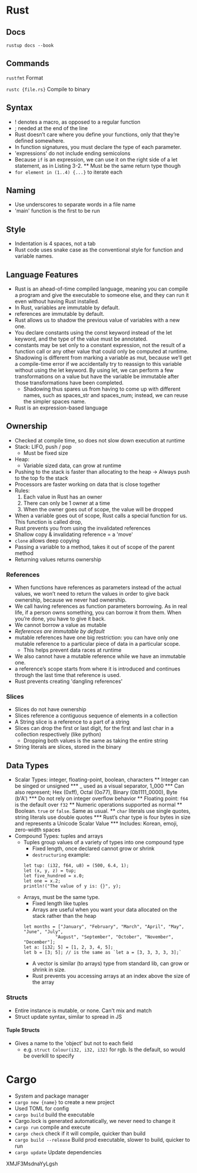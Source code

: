 # Rust

## Docs 

`rustup docs --book`

## Commands

`rustfmt` Format

`rustc {file.rs}` Compile to binary

## Syntax 

* ! denotes a macro, as opposed to a regular function
* ; needed at the end of the line
* Rust doesn’t care where you define your functions, only that they’re defined somewhere.
* In function signatures, you must declare the type of each parameter.
* 'expressions' do not include ending semicolons
* Because `if` is an expression, we can use it on the right side of a let statement, as in Listing 3-2.
** Must be the same return type though
* `for element in (1..4) {...}` to iterate each

## Naming

* Use underscores to separate words in a file name
* 'main' function is the first to be run

## Style

* Indentation is 4 spaces, not a tab
* Rust code uses snake case as the conventional style for function and variable names. 

## Language Features

* Rust is an ahead-of-time compiled language, meaning you can compile a program and give the executable to someone else, and they can run it even without having Rust installed.
* In Rust, variables are immutable by default.
* references are immutable by default.
* Rust allows us to shadow the previous value of variables with a new one.
* You declare constants using the const keyword instead of the let keyword, and the type of the value must be annotated. 
* constants may be set only to a constant expression, not the result of a function call or any other value that could only be computed at runtime.
* Shadowing is different from marking a variable as mut, because we’ll get a compile-time error if we accidentally try to reassign to this variable without using the let keyword. By using let, we can perform a few transformations on a value but have the variable be immutable after those transformations have been completed.
    * Shadowing thus spares us from having to come up with different names, such as spaces_str and spaces_num; instead, we can reuse the simpler spaces name. 
* Rust is an expression-based language

## Ownership

* Checked at compile time, so does not slow down execution at runtime
* Stack: LIFO, push / pop
    * Must be fixed size
* Heap:
    * Variable sized data, can grow at runtime
* Pushing to the stack is faster than allocating to the heap -> Always push to the top fo the stack
* Processors are faster working on data that is close together
* Rules:
    1. Each value in Rust has an owner
    2. There can only be 1 owner at a time
    3. When the owner goes out of scope, the value will be dropped
* When a variable goes out of scope, Rust calls a special function for us. This function is called drop,
*  Rust prevents you from using the invalidated references
* Shallow copy & invalidating reference = a 'move'
* `clone` allows deep copying
* Passing a variable to a method, takes it out of scope of the parent method
* Returning values returns ownership

### References 

* When functions have references as parameters instead of the actual values, we won’t need to return the values in order to give back ownership, because we never had ownership.
* We call having references as function parameters borrowing. As in real life, if a person owns something, you can borrow it from them. When you’re done, you have to give it back.
* We cannot borrow a value as mutable
* *References are immutable by default*
* mutable references have one big restriction: you can have only one mutable reference to a particular piece of data in a particular scope.
    * This helps prevent data races at runtime
*  We also cannot have a mutable reference while we have an immutable one.
* a reference’s scope starts from where it is introduced and continues through the last time that reference is used.
* Rust prevents creating 'dangling references'

### Slices

* Slices do not have ownership
* Slices reference a contiguous sequence of elements in a collection
* A String slice is a reference to a part of a string
* Slices can drop the first or last digit, for the first and last char in a collection respectively (like python)
    * Dropping both values is the same as taking the entire string
* String literals are slices, stored in the binary

## Data Types

* Scalar Types: integer, floating-point, boolean, characters
** Integer can be singed or unsigned
*** _ used as a visual separator, 1_000
*** Can also represent; Hex (0xff), Octal (0o77), Binary (0b1111_0000), Byte (b'A')
*** Do not rely on integer overflow behavior
** Floating point: `f64` is the default over `f32`
** Numeric operations supported as normal
** Boolean. `true` or `false`. Same as usual. 
** `char` literals use single quotes, string literals use double quotes
*** Rust’s char type is four bytes in size and represents a Unicode Scalar Value
*** Includes: Korean, emoji, zero-width spaces
* Compound Types: tuples and arrays
    * Tuples group values of a variety of types into one compound type
        * Fixed length, once declared cannot grow or shrink
        * `destructuring` example: 
        ```
        let tup: (i32, f64, u8) = (500, 6.4, 1);
        let (x, y, z) = tup;
        let five_hundred = x.0;
        let one = x.2;
        println!("The value of y is: {}", y);
        ```
    * Arrays, must be the same type.
        * Fixed length like tuples
        * Arrays are useful when you want your data allocated on the stack rather than the heap 
        ```
        let months = ["January", "February", "March", "April", "May", "June", "July",
                    "August", "September", "October", "November", "December"];
        let a: [i32; 5] = [1, 2, 3, 4, 5];
        let b = [3; 5]; // is the same as `let a = [3, 3, 3, 3, 3];`
        ```
        * A vector is similar (to arrays) type from standard lib, can grow or shrink in size.
        * Rust prevents you accessing arrays at an index above the size of the array 

### Structs

* Entire instance is mutable, or none. Can't mix and match
* Struct update syntax, similar to spread in JS    

#### Tuple Structs

* Gives a name to the 'object' but not to each field
    * e.g. `struct Colour(i32, i32, i32)` for rgb. Is the default, so would be overkill to specify
    
# Cargo

* System and package manager
* `cargo new {name}` to create a new project
* Used TOML for config
* `cargo build` build the executable
* Cargo.lock is generated automatically, we never need to change it
* `cargo run` compile and execute
* `cargo check` check if it will compile, quicker than build
* `cargo build --release` Build prod executable, slower to build, quicker to run
* `cargo update` Update dependencies

























XMJF3MsdnaYyLgsh